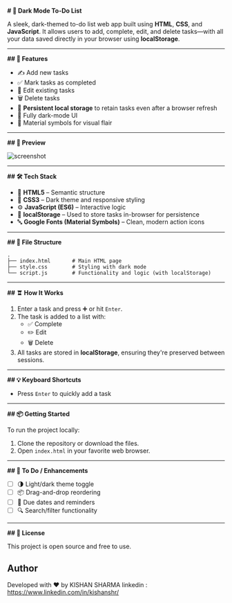 **# 📝 Dark Mode To-Do List**

A sleek, dark-themed to-do list web app built using **HTML**, **CSS**, and **JavaScript**. It allows users to add, complete, edit, and delete tasks—with all your data saved directly in your browser using **localStorage**.

---

**## 🚀 Features**

- ✍️ Add new tasks  
- ✅ Mark tasks as completed  
- 📝 Edit existing tasks  
- 🗑️ Delete tasks  
- 💾 **Persistent local storage** to retain tasks even after a browser refresh  
- 🌙 Fully dark-mode UI  
- 🎨 Material symbols for visual flair  

---

**## 📸 Preview**

![screenshot](#) <!-- Add screenshot link if available -->

---

**## 🛠️ Tech Stack**

- 🧱 **HTML5** – Semantic structure  
- 🎨 **CSS3** – Dark theme and responsive styling  
- ⚙️ **JavaScript (ES6)** – Interactive logic  
- 🧰 **localStorage** – Used to store tasks in-browser for persistence  
- 🔤 **Google Fonts (Material Symbols)** – Clean, modern action icons  

---

**## 📂 File Structure**

```
.
├── index.html       # Main HTML page
├── style.css        # Styling with dark mode
└── script.js        # Functionality and logic (with localStorage)
```

---

**## 🨠 How It Works**

1. Enter a task and press ➕ or hit `Enter`.  
2. The task is added to a list with:  
   - ✅ Complete  
   - ✏️ Edit  
   - 🗑️ Delete  
3. All tasks are stored in **localStorage**, ensuring they're preserved between sessions.

---

**## 💡 Keyboard Shortcuts**

- Press `Enter` to quickly add a task  

---

**## 📦 Getting Started**

To run the project locally:

1. Clone the repository or download the files.  
2. Open `index.html` in your favorite web browser.

---

**## 📌 To Do / Enhancements**

- [ ] 🌗 Light/dark theme toggle  
- [ ] 📦 Drag-and-drop reordering  
- [ ] 📅 Due dates and reminders  
- [ ] 🔍 Search/filter functionality  

---

**## 📄 License**

This project is open source and free to use.

   ## Author
Developed with ❤️ by KISHAN SHARMA
linkedin : https://www.linkedin.com/in/kishanshr/
